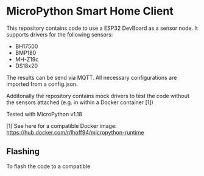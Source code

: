 # MicroPython Smart Home Client

This repository contains code to use a ESP32 DevBoard as a sensor node. 
It supports drivers for the following sensors:
- BH17500
- BMP180
- MH-Z19c
- DS18x20

The results can be send via MQTT. 
All necessary configurations are imported from a config.json. 

Additonally the repository contains mock drivers to test the code without the sensors attached (e.g. in within a Docker container [1])

Tested with MicroPython v1.18

[1] See here for a compatible Docker image:  https://hub.docker.com/r/lhoff94/micropython-runtime

## Flashing 

To flash the code to a compatible 
